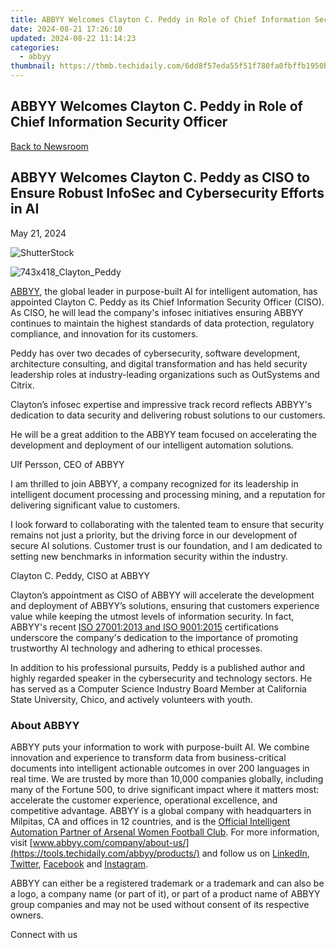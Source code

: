 ```yaml
---
title: ABBYY Welcomes Clayton C. Peddy in Role of Chief Information Security Officer
date: 2024-08-21 17:26:10
updated: 2024-08-22 11:14:23
categories:
  - abbyy
thumbnail: https://thmb.techidaily.com/6dd8f57eda55f51f780fa0fbffb1950bf2ad081249b06af69891f71aad7773d2.jpg
---
```


## ABBYY Welcomes Clayton C. Peddy in Role of Chief Information Security Officer

[Back to Newsroom](https://tools.techidaily.com/abbyy/products/)

## ABBYY Welcomes Clayton C. Peddy as CISO to Ensure Robust InfoSec and Cybersecurity Efforts in AI

May 21, 2024

![ShutterStock](https://content.abbyy.com/-/media/project/abbyy/abbyy/branchtemplates/shutterstock_1272462163_1296-x-729.jpg?h=729&iar=0&w=1296)

![743x418_Clayton_Peddy](https://content.abbyy.com/-/media/project/abbyy/abbyy/company/management/headshots/cards-headshots/743x418_clayton_peddy.jpg?h=46%25&w=80%25)

[ABBYY](https://tools.techidaily.com/abbyy/products/), the global leader in purpose-built AI for intelligent automation, has appointed Clayton C. Peddy as its Chief Information Security Officer (CISO). As CISO, he will lead the company's infosec initiatives ensuring ABBYY continues to maintain the highest standards of data protection, regulatory compliance, and innovation for its customers. 

Peddy has over two decades of cybersecurity, software development, architecture consulting, and digital transformation and has held security leadership roles at industry-leading organizations such as OutSystems and Citrix. 

Clayton’s infosec expertise and impressive track record reflects ABBYY's dedication to data security and delivering robust solutions to our customers.

He will be a great addition to the ABBYY team focused on accelerating the development and deployment of our intelligent automation solutions.

Ulf Persson, CEO of ABBYY

I am thrilled to join ABBYY, a company recognized for its leadership in intelligent document processing and processing mining, and a reputation for delivering significant value to customers.

I look forward to collaborating with the talented team to ensure that security remains not just a priority, but the driving force in our development of secure AI solutions. Customer trust is our foundation, and I am dedicated to setting new benchmarks in information security within the industry.

Clayton C. Peddy, CISO at ABBYY

Clayton’s appointment as CISO of ABBYY will accelerate the development and deployment of ABBYY’s solutions, ensuring that customers experience value while keeping the utmost levels of information security. In fact, ABBYY's recent [ISO 27001:2013 and ISO 9001:2015](https://tools.techidaily.com/abbyy/products/) certifications underscore the company's dedication to the importance of promoting trustworthy AI technology and adhering to ethical processes. 

In addition to his professional pursuits, Peddy is a published author and highly regarded speaker in the cybersecurity and technology sectors. He has served as a Computer Science Industry Board Member at California State University, Chico, and actively volunteers with youth.

### About ABBYY

ABBYY puts your information to work with purpose-built AI. We combine innovation and experience to transform data from business-critical documents into intelligent actionable outcomes in over 200 languages in real time. We are trusted by more than 10,000 companies globally, including many of the Fortune 500, to drive significant impact where it matters most: accelerate the customer experience, operational excellence, and competitive advantage. ABBYY is a global company with headquarters in Milpitas, CA and offices in 12 countries, and is the [Official Intelligent Automation Partner of Arsenal Women Football Club](https://tools.techidaily.com/abbyy/products/). For more information, visit [www.abbyy.com/company/about-us/](https://tools.techidaily.com/abbyy/products/) and follow us on [LinkedIn](https://www.linkedin.com/company/abbyy), [Twitter](https://twitter.com/ABBYY%5FSoftware), [Facebook](https://www.facebook.com/ABBYYsoft) and [Instagram](https://www.instagram.com/abbyyglobal/).

ABBYY can either be a registered trademark or a trademark and can also be a logo, a company name (or part of it), or part of a product name of ABBYY group companies and may not be used without consent of its respective owners.

Connect with us

<ins class="adsbygoogle"
     style="display:block"
     data-ad-format="autorelaxed"
     data-ad-client="ca-pub-7571918770474297"
     data-ad-slot="1223367746"></ins>



<ins class="adsbygoogle"
     style="display:block"
     data-ad-client="ca-pub-7571918770474297"
     data-ad-slot="8358498916"
     data-ad-format="auto"
     data-full-width-responsive="true"></ins>
